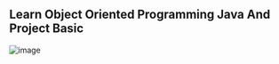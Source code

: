## Learn Object Oriented Programming Java And Project Basic
![image](https://user-images.githubusercontent.com/101810628/214222632-bd53d902-46a3-494b-9bc4-cd93cedeaf50.png)
